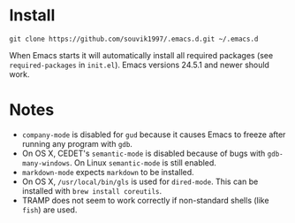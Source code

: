 # Install

`git clone https://github.com/souvik1997/.emacs.d.git ~/.emacs.d`

When Emacs starts it will automatically install all required packages (see `required-packages` in `init.el`). Emacs versions 24.5.1 and newer should work.

# Notes

* `company-mode` is disabled for `gud` because it causes Emacs to freeze after running any program with `gdb`.
* On OS X, CEDET's `semantic-mode` is disabled because of bugs with `gdb-many-windows`. On Linux `semantic-mode` is still enabled. 
* `markdown-mode` expects `markdown` to be installed.
* On OS X, `/usr/local/bin/gls` is used for `dired-mode`. This can be installed with `brew install coreutils`.
* TRAMP does not seem to work correctly if non-standard shells (like `fish`) are used.

